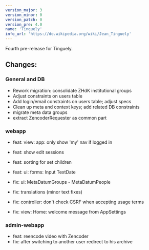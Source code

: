 ```yaml
---
version_major: 3
version_minor: 0
version_patch: 0
version_pre: 4.0
name: 'Tinguely'
info_url: 'https://de.wikipedia.org/wiki/Jean_Tinguely'
---
```


Fourth pre-release for Tinguely.

## Changes:

### General and DB
- Rework migration: consolidate ZHdK institutional groups
- Adjust constraints on users table
- Add login/email constraints on users table; adjust specs
- Clean up meta and context keys; add related DB constraints
- migrate meta data groups
- extract ZencoderRequester as common part

### webapp
- feat: view: app: only show 'my' nav if logged in
- feat: show edit sessions
- feat: sorting for set children
- feat: ui: forms: Input TextDate

- fix: ui: MetaDatumGroups - MetaDatumPeople
- fix: translations (minor text fixes)
- fix: controller: don't check CSRF when accepting usage terms
- fix: view: Home: welcome message from AppSettings

### admin-webapp
- feat: reencode video with Zencoder
- fix: after switching to another user redirect to his archive

